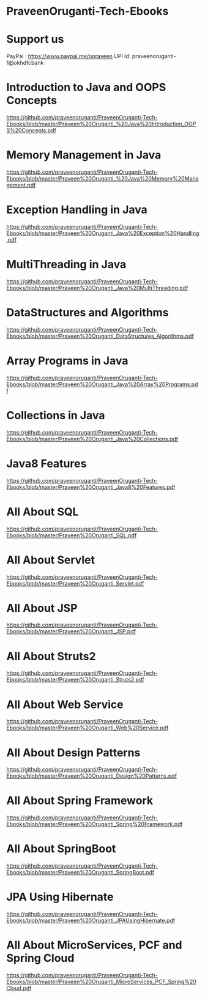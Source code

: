 # PraveenOruganti-Tech-Ebooks

# Support us
PayPal : https://www.paypal.me/opraveen 
UPI Id: praveenoruganti-1@okhdfcbank

# Introduction to Java and OOPS Concepts
https://github.com/praveenoruganti/PraveenOruganti-Tech-Ebooks/blob/master/Praveen%20Oruganti_%20Java%20Introduction_OOPS%20Concepts.pdf

# Memory Management in Java
https://github.com/praveenoruganti/PraveenOruganti-Tech-Ebooks/blob/master/Praveen%20Oruganti_%20Java%20Memory%20Management.pdf

# Exception Handling in Java
https://github.com/praveenoruganti/PraveenOruganti-Tech-Ebooks/blob/master/Praveen%20Oruganti_Java%20Exception%20Handling.pdf

# MultiThreading in Java
https://github.com/praveenoruganti/PraveenOruganti-Tech-Ebooks/blob/master/Praveen%20Oruganti_Java%20MultiThreading.pdf

# DataStructures and Algorithms
https://github.com/praveenoruganti/PraveenOruganti-Tech-Ebooks/blob/master/Praveen%20Oruganti_DataStructures_Algorithms.pdf

# Array Programs in Java
https://github.com/praveenoruganti/PraveenOruganti-Tech-Ebooks/blob/master/Praveen%20Oruganti_Java%20Array%20Programs.pdf

# Collections in Java
https://github.com/praveenoruganti/PraveenOruganti-Tech-Ebooks/blob/master/Praveen%20Oruganti_Java%20Collections.pdf

# Java8 Features
https://github.com/praveenoruganti/PraveenOruganti-Tech-Ebooks/blob/master/Praveen%20Oruganti_Java8%20Features.pdf

# All About SQL
https://github.com/praveenoruganti/PraveenOruganti-Tech-Ebooks/blob/master/Praveen%20Oruganti_SQL.pdf

# All About Servlet
https://github.com/praveenoruganti/PraveenOruganti-Tech-Ebooks/blob/master/Praveen%20Oruganti_Servlet.pdf

# All About JSP
https://github.com/praveenoruganti/PraveenOruganti-Tech-Ebooks/blob/master/Praveen%20Oruganti_JSP.pdf

# All About Struts2
https://github.com/praveenoruganti/PraveenOruganti-Tech-Ebooks/blob/master/Praveen%20Oruganti_Struts2.pdf

# All About Web Service
https://github.com/praveenoruganti/PraveenOruganti-Tech-Ebooks/blob/master/Praveen%20Oruganti_Web%20Service.pdf

# All About Design Patterns
https://github.com/praveenoruganti/PraveenOruganti-Tech-Ebooks/blob/master/Praveen%20Oruganti_Design%20Patterns.pdf

# All About Spring Framework
https://github.com/praveenoruganti/PraveenOruganti-Tech-Ebooks/blob/master/Praveen%20Oruganti_Spring%20Framework.pdf

# All About SpringBoot
https://github.com/praveenoruganti/PraveenOruganti-Tech-Ebooks/blob/master/Praveen%20Oruganti_SpringBoot.pdf

# JPA Using Hibernate
https://github.com/praveenoruganti/PraveenOruganti-Tech-Ebooks/blob/master/Praveen%20Oruganti_JPAUsingHibernate.pdf

# All About MicroServices, PCF and Spring Cloud
https://github.com/praveenoruganti/PraveenOruganti-Tech-Ebooks/blob/master/Praveen%20Oruganti_MicroServices_PCF_Spring%20Cloud.pdf


